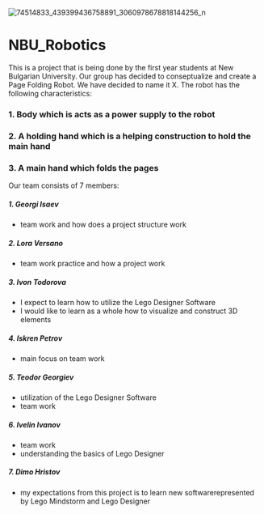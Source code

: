 
![74514833_439399436758891_3060978678818144256_n](https://user-images.githubusercontent.com/44680017/68531606-c3f80380-031c-11ea-937b-3ffc61ecdbde.jpg)
# NBU_Robotics

This is a project that is being done by the first year students at New Bulgarian University. Our group has decided to conseptualize and create a Page Folding Robot. We have decided to name it X. The robot has the following characteristics:

### 1. Body which is acts as a power supply to the robot
### 2. A holding hand which is a helping construction to hold the main hand
### 3. A main hand which folds the pages

Our team consists of 7 members:

##### 1. Georgi Isaev
- team work and how does a project structure work

##### 2. Lora Versano
- team work practice and how a project work

##### 3. Ivon Todorova
- I expect to learn how to utilize the Lego Designer Software
- I would like to learn as a whole how to visualize and construct 3D elements

##### 4. Iskren Petrov
- main focus on team work 

##### 5. Teodor Georgiev
- utilization of the Lego Designer Software
- team work

##### 6. Ivelin Ivanov
- team work 
- understanding the basics of Lego Designer

##### 7. Dimo Hristov
- my expectations from this project is to learn new softwarerepresented by Lego Mindstorm and Lego Designer
